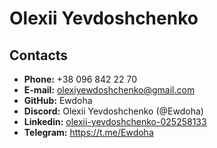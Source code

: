 # Olexii Yevdoshchenko
## Contacts
* **Phone:** +38 096 842 22 70
* **E-mail:** olexiyewdoshchenko@gmail.com
* **GitHub:** Ewdoha
* **Discord:** Olexii Yevdoshchenko (@Ewdoha)
* **Linkedin:** [olexii-yevdoshchenko-025258133](linkedin.com/in/olexii-yevdoshchenko-025258133)
* **Telegram:** https://t.me/Ewdoha